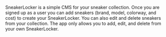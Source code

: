 SneakerLocker is a simple CMS for your sneaker collection. Once you are signed up as a user you can add sneakers (brand, model, colorway, and cost) to create your SneakerLocker. You can also edit and delete sneakers from your collection. The app only allows you to add, edit, and delete from your own SneakerLocker. 